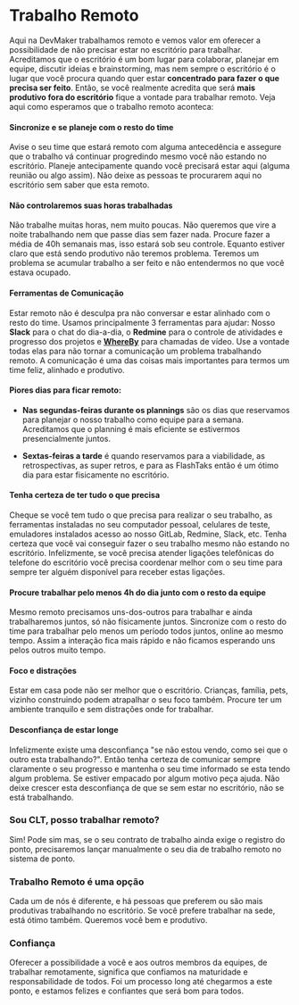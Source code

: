 # Trabalho Remoto

Aqui na DevMaker trabalhamos remoto e vemos valor em oferecer a possibilidade de não precisar estar no escritório para trabalhar.
Acreditamos que o escritório é um bom lugar para colaborar, planejar em equipe, discutir ideias e brainstorming, mas nem sempre o escritório é o lugar que você procura quando quer estar **concentrado para fazer o que precisa ser feito**. Então, se você realmente acredita que será **mais produtivo fora do escritório** fique a vontade para trabalhar remoto. Veja aqui como esperamos que o trabalho remoto aconteca:

#### Sincronize e se planeje com o resto do time
Avise o seu time que estará remoto com alguma antecedência e assegure que o trabalho vá continuar progredindo mesmo você não estando no escritório. Planeje antecipamente quando você precisará estar aqui (alguma reunião ou algo assim). Não deixe as pessoas te procurarem aqui no escritório sem saber que esta remoto.

#### Não controlaremos suas horas trabalhadas
Não trabalhe muitas horas, nem muito poucas. Não queremos que vire a noite trabalhando nem que passe dias sem fazer nada. Procure fazer a média de 40h semanais mas, isso estará sob seu controle. Equanto estiver claro que está sendo produtivo não teremos problema. Teremos um problema se acumular trabalho a ser feito e não entendermos no que você estava ocupado.

#### Ferramentas de Comunicação
Estar remoto não é desculpa pra não conversar e estar alinhado com o resto do time. Usamos principalmente 3 ferramentas para ajudar: Nosso **Slack** para o chat do dia-a-dia, o **Redmine** para o controle de atividades e progresso dos projetos e **[WhereBy](http://whereby.com)** para chamadas de vídeo. Use a vontade todas elas para não tornar a comunicação um problema trabalhando remoto. A comunicação é uma das coisas mais importantes para termos um time feliz, alinhado e produtivo.

#### Piores dias para ficar remoto:
- **Nas segundas-feiras durante os plannings** são os dias que reservamos para planejar o nosso trabalho como equipe para a semana. Acreditamos que o planning é mais eficiente se estivermos presencialmente juntos.

- **Sextas-feiras a tarde** é quando reservamos para a viabilidade, as retrospectivas, as super retros, e para as FlashTaks então é um ótimo dia para estar fisicamente no escritório.

#### Tenha certeza de ter tudo o que precisa
Cheque se você tem tudo o que precisa para realizar o seu trabalho, as ferramentas instaladas no seu computador pessoal, celulares de teste, emuladores instalados acesso ao nosso GitLab, Redmine, Slack, etc. Tenha certeza que você vai conseguir fazer o seu trabalho mesmo não estando no escritório. Infelizmente, se você precisa atender ligações telefônicas do telefone do escritório você precisa coordenar melhor com o seu time para sempre ter alguém disponível para receber estas ligações.

#### Procure trabalhar pelo menos 4h do dia junto com o resto da equipe
Mesmo remoto precisamos uns-dos-outros para trabalhar e ainda trabalharemos juntos, só não físicamente juntos. Sincronize com o resto do time para trabalhar pelo menos um período todos juntos, online ao mesmo tempo. Assim a interação fica mais rápido e não ficamos esperando uns pelos outros muito tempo.

#### Foco e distrações
Estar em casa pode não ser melhor que o escritório. Crianças, família, pets, vizinho construindo podem atrapalhar o seu foco também. Procure ter um ambiente tranquilo e sem distrações onde for trabalhar.

#### Desconfiança de estar longe
Infelizmente existe uma desconfiança "se não estou vendo, como sei que o outro esta trabalhando?". Então tenha certeza de comunicar sempre claramente o seu progresso e mantenha o seu time informado se esta tendo algum problema. Se estiver empacado por algum motivo peça ajuda. Não deixe crescer esta desconfiança de que se sem estar no escritório, não se está trabalhando.

### Sou CLT, posso trabalhar remoto?
Sim! Pode sim mas, se o seu contrato de trabalho ainda exige o registro do ponto, precisaremos lançar manualmente o seu dia de trabalho remoto no sistema de ponto.

### Trabalho Remoto é uma opção
Cada um de nós é diferente, e há pessoas que preferem ou são mais produtivas trabalhando no escritório. Se você prefere trabalhar na sede, está ótimo também. Queremos você bem e produtivo.

### Confiança
Oferecer a possibilidade a você e aos outros membros da equipes, de trabalhar remotamente, significa que confiamos na maturidade e responsabilidade de todos. Foi um processo long até chegarmos a este ponto, e estamos felizes e confiantes que será bom para todos.
